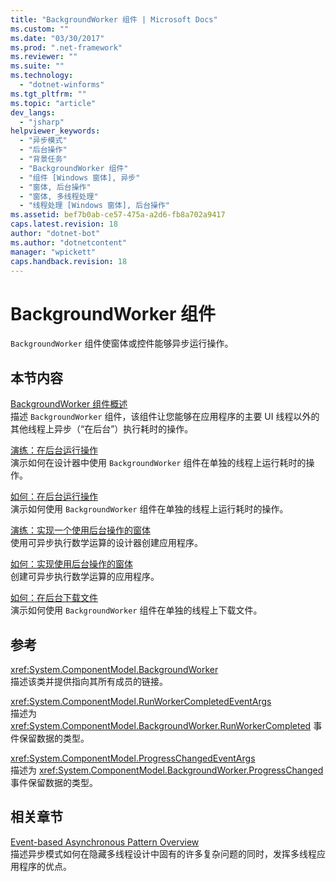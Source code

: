 ```yaml
---
title: "BackgroundWorker 组件 | Microsoft Docs"
ms.custom: ""
ms.date: "03/30/2017"
ms.prod: ".net-framework"
ms.reviewer: ""
ms.suite: ""
ms.technology: 
  - "dotnet-winforms"
ms.tgt_pltfrm: ""
ms.topic: "article"
dev_langs: 
  - "jsharp"
helpviewer_keywords: 
  - "异步模式"
  - "后台操作"
  - "背景任务"
  - "BackgroundWorker 组件"
  - "组件 [Windows 窗体], 异步"
  - "窗体, 后台操作"
  - "窗体, 多线程处理"
  - "线程处理 [Windows 窗体], 后台操作"
ms.assetid: bef7b0ab-ce57-475a-a2d6-fb8a702a9417
caps.latest.revision: 18
author: "dotnet-bot"
ms.author: "dotnetcontent"
manager: "wpickett"
caps.handback.revision: 18
---
```

# BackgroundWorker 组件
`BackgroundWorker` 组件使窗体或控件能够异步运行操作。  
  
## 本节内容  
 [BackgroundWorker 组件概述](../../../../docs/framework/winforms/controls/backgroundworker-component-overview.md)  
 描述 `BackgroundWorker` 组件，该组件让您能够在应用程序的主要 UI 线程以外的其他线程上异步（“在后台”）执行耗时的操作。  
  
 [演练：在后台运行操作](../../../../docs/framework/winforms/controls/walkthrough-running-an-operation-in-the-background.md)  
 演示如何在设计器中使用 `BackgroundWorker` 组件在单独的线程上运行耗时的操作。  
  
 [如何：在后台运行操作](../../../../docs/framework/winforms/controls/how-to-run-an-operation-in-the-background.md)  
 演示如何使用 `BackgroundWorker` 组件在单独的线程上运行耗时的操作。  
  
 [演练：实现一个使用后台操作的窗体](../../../../docs/framework/winforms/controls/walkthrough-implementing-a-form-that-uses-a-background-operation.md)  
 使用可异步执行数学运算的设计器创建应用程序。  
  
 [如何：实现使用后台操作的窗体](../../../../docs/framework/winforms/controls/how-to-implement-a-form-that-uses-a-background-operation.md)  
 创建可异步执行数学运算的应用程序。  
  
 [如何：在后台下载文件](../../../../docs/framework/winforms/controls/how-to-download-a-file-in-the-background.md)  
 演示如何使用 `BackgroundWorker` 组件在单独的线程上下载文件。  
  
## 参考  
 <xref:System.ComponentModel.BackgroundWorker>  
 描述该类并提供指向其所有成员的链接。  
  
 <xref:System.ComponentModel.RunWorkerCompletedEventArgs>  
 描述为 <xref:System.ComponentModel.BackgroundWorker.RunWorkerCompleted> 事件保留数据的类型。  
  
 <xref:System.ComponentModel.ProgressChangedEventArgs>  
 描述为 <xref:System.ComponentModel.BackgroundWorker.ProgressChanged> 事件保留数据的类型。  
  
## 相关章节  
 [Event\-based Asynchronous Pattern Overview](../../../../docs/standard/asynchronous-programming-patterns/event-based-asynchronous-pattern-overview.md)  
 描述异步模式如何在隐藏多线程设计中固有的许多复杂问题的同时，发挥多线程应用程序的优点。